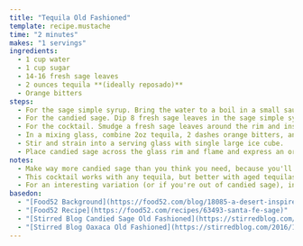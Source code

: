 ```yaml
---
title: "Tequila Old Fashioned"
template: recipe.mustache
time: "2 minutes"
makes: "1 servings"
ingredients:
  - 1 cup water
  - 1 cup sugar
  - 14-16 fresh sage leaves
  - 2 ounces tequila **(ideally reposado)**
  - Orange bitters
steps:
  - For the sage simple syrup. Bring the water to a boil in a small saucepan. Add 1 cup of the sugar slowly, stirring until it's all completely dissolved. Add 6 to 8 lightly torn sage leaves. Simmer on low for 2 minutes and let cool with the sage leaves in the syrup **(up to one hour)**. Remove leaves and store in a sealed jar, refrigerated.
  - For the candied sage. Dip 8 fresh sage leaves in the sage simple syrup. Lightly dust both sides with sugar and place on wax-paper lined cookie sheet. Broil for 1 to 2 minutes, being careful not to let them burn. Carefully remove the leaves with tongs and let cool.
  - For the cocktail. Smudge a fresh sage leaves around the rim and insides of your rocks glass making sure to smash the leaves. Discard smashed leaves.
  - In a mixing glass, combine 2oz tequila, 2 dashes orange bitters, and 0.5 oz sage simple syrup.
  - Stir and strain into a serving glass with single large ice cube.
  - Place candied sage across the glass rim and flame and express an orange peel onto the cocktail surface.
notes:
  - Make way more candied sage than you think you need, because you'll want a few leaves per drink.
  - This cocktail works with any tequila, but better with aged tequilas.
  - For an interesting variation (or if you're out of candied sage), instead of using the full 2oz of tequila, substitute 0.5oz of mezcal **(so 2oz tequila becomes 1.5oz tequila + 0.5oz mezcal)**. Depending on the mezcal, it should bring a funky, herbal, smoky character to the drink. These proportions are typically found in a similar cocktail called an Oaxacan Old Fashioned.
basedon:
  - "[Food52 Background](https://food52.com/blog/18085-a-desert-inspired-tequila-cocktail-for-all-the-sage-lovers-out-there)"
  - "[Food52 Recipe](https://food52.com/recipes/63493-santa-fe-sage)"
  - "[Stirred Blog Candied Sage Old Fashioned](https://stirredblog.com/2017/12/10/candied-sage-tequila-old-fashioned/)"
  - "[Stirred Blog Oaxaca Old Fashioned](https://stirredblog.com/2016/10/13/oaxaca-old-fashioned/)"
---
```

